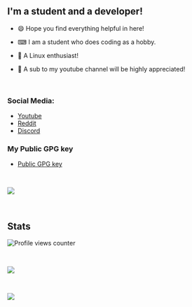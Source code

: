 ## I'm a student and a developer!

- 😄 Hope you find everything helpful in here!

- ⌨ I am a student who does coding as a hobby.

- 📗 A Linux enthusiast!

- 💖 A sub to my youtube channel will be highly appreciated!

<br />

### Social Media:

- [Youtube](https://youtube.com/c/idlidev)
- [Reddit](https://reddit.com/u/idli_codes)
- [Discord](https://discord.gg/UpFrCBmmtP)

### My Public GPG key
- [Public GPG key](https://raw.githubusercontent.com/Idlidev/Idlidev/master/public_key.gpg)
<br />

[![](https://discord.c99.nl/widget/theme-4/758991567695642644.png)](https://discord.com/users/758991567695642644)

<br />


## Stats
![Profile views counter](https://komarev.com/ghpvc/?username=Idlidev&&color=red&label=Profile%20Views%20%28Since%20November%202021%29)

<br />

[![](https://github-readme-stats.vercel.app/api/top-langs/?username=Idlidev&show_icons=true&theme=dark)]()

<br />

[![](https://github-readme-stats.vercel.app/api?username=Idlidev&theme=dark)]()

<br />

[youtube]: https://www.youtube.com/Idlidev
[discord]: https://discord.gg/zFCBfRF
[reddit]: https://reddit.com/u/Idli_codes

</details>
